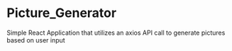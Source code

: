 # Picture_Generator
Simple React Application that utilizes an axios API call to generate pictures based on user input
